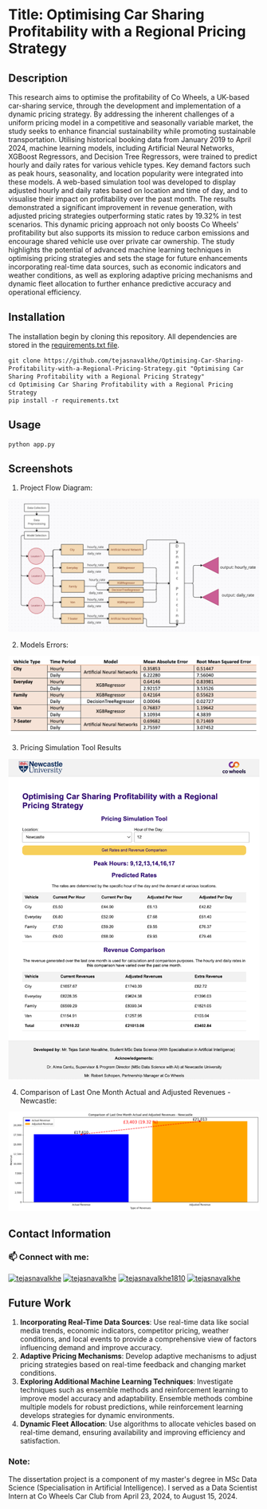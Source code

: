 # Title: Optimising Car Sharing Profitability with a Regional Pricing Strategy

## Description

This research aims to optimise the profitability of Co Wheels, a UK-based car-sharing service, through the development and implementation of a dynamic pricing strategy. By addressing the inherent challenges of a uniform pricing model in a competitive and seasonally variable market, the study seeks to enhance financial sustainability while promoting sustainable transportation. Utilising historical booking data from January 2019 to April 2024, machine learning models, including Artificial Neural Networks, XGBoost Regressors, and Decision Tree Regressors, were trained to predict hourly and daily rates for various vehicle types. Key demand factors such as peak hours, seasonality, and location popularity were integrated into these models. A web-based simulation tool was developed to display adjusted hourly and daily rates based on location and time of day, and to visualise their impact on profitability over the past month. The results demonstrated a significant improvement in revenue generation, with adjusted pricing strategies outperforming static rates by 19.32% in test scenarios. This dynamic pricing approach not only boosts Co Wheels' profitability but also supports its mission to reduce carbon emissions and encourage shared vehicle use over private car ownership. The study highlights the potential of advanced machine learning techniques in optimising pricing strategies and sets the stage for future enhancements incorporating real-time data sources, such as economic indicators and weather conditions, as well as exploring adaptive pricing mechanisms and dynamic fleet allocation to further enhance predictive accuracy and operational efficiency.


## Installation

The installation begin by cloning this repository. All dependencies are stored in the [requirements.txt file](requirements.txt).


```
git clone https://github.com/tejasnavalkhe/Optimising-Car-Sharing-Profitability-with-a-Regional-Pricing-Strategy.git "Optimising Car Sharing Profitability with a Regional Pricing Strategy"
cd Optimising Car Sharing Profitability with a Regional Pricing Strategy
pip install -r requirements.txt
```


## Usage

```
python app.py
```


## Screenshots

1. Project Flow Diagram:
   
![Project Flow Diagram](https://github.com/tejasnavalkhe/Optimising-Car-Sharing-Profitability-with-a-Regional-Pricing-Strategy/blob/master/images/Project%20Flow%20Diagram.png)

2. Models Errors:
   
![Models Errors](https://github.com/tejasnavalkhe/Optimising-Car-Sharing-Profitability-with-a-Regional-Pricing-Strategy/blob/master/images/Models%20Errors.png)

3. Pricing Simulation Tool Results
   
![Pricing Simulation Tool Results](https://github.com/tejasnavalkhe/Optimising-Car-Sharing-Profitability-with-a-Regional-Pricing-Strategy/blob/master/images/Pricing%20Simulation%20Tool%20Results.png)

4. Comparison of Last One Month Actual and Adjusted Revenues - Newcastle:
   
![Comparison of Last One Month Actual and Adjusted Revenues - Newcastle](https://github.com/tejasnavalkhe/Optimising-Car-Sharing-Profitability-with-a-Regional-Pricing-Strategy/blob/master/images/Comparison%20of%20Last%20One%20Month%20Actual%20and%20Adjusted%20Revenues%20-%20Newcastle.png)


## Contact Information

<h3 align="left">📫 Connect with me:</h3>
<p align="left">
<a href="https://linkedin.com/in/tejasnavalkhe" target="blank"><img align="center" src="https://raw.githubusercontent.com/rahuldkjain/github-profile-readme-generator/master/src/images/icons/Social/linked-in-alt.svg" alt="tejasnavalkhe" height="30" width="40" /></a>
<a href="https://instagram.com/tejasnavalkhe" target="blank"><img align="center" src="https://raw.githubusercontent.com/rahuldkjain/github-profile-readme-generator/master/src/images/icons/Social/instagram.svg" alt="tejasnavalkhe" height="30" width="40" /></a>
<a href="https://fb.com/tejasnavalkhe1810" target="blank"><img align="center" src="https://raw.githubusercontent.com/rahuldkjain/github-profile-readme-generator/master/src/images/icons/Social/facebook.svg" alt="tejasnavalkhe1810" height="30" width="40" /></a>
<a href="https://twitter.com/tejasnavalkhe" target="blank"><img align="center" src="https://raw.githubusercontent.com/rahuldkjain/github-profile-readme-generator/master/src/images/icons/Social/twitter.svg" alt="tejasnavalkhe" height="30" width="40" /></a>
</p>


## Future Work

1. **Incorporating Real-Time Data Sources**: Use real-time data like social media trends, economic indicators, competitor pricing, weather conditions, and local events to provide a comprehensive view of factors influencing demand and improve accuracy.
2. **Adaptive Pricing Mechanisms**: Develop adaptive mechanisms to adjust pricing strategies based on real-time feedback and changing market conditions.
3. **Exploring Additional Machine Learning Techniques**: Investigate techniques such as ensemble methods and reinforcement learning to improve model accuracy and adaptability. Ensemble methods combine multiple models for robust predictions, while reinforcement learning develops strategies for dynamic environments.
4. **Dynamic Fleet Allocation**: Use algorithms to allocate vehicles based on real-time demand, ensuring availability and improving efficiency and satisfaction.


### Note:

The dissertation project is a component of my master's degree in MSc Data Science (Specialisation in Artificial Intelligence). I served as a Data Scientist Intern at Co Wheels Car Club from April 23, 2024, to August 15, 2024.

